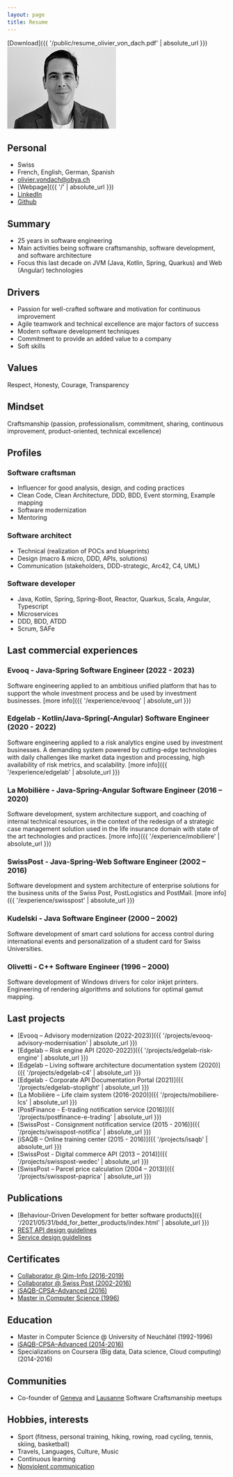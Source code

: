 ```yaml
---
layout: page
title: Resume
---
```

[Download]({{ '/public/resume_olivier_von_dach.pdf' | absolute_url }})
![](/public/images/IMG_20201228_140658_w250_bw.jpg)
## Personal
* Swiss
* French, English, German, Spanish
* olivier.vondach@obya.ch
* [Webpage]({{ '/' | absolute_url }})
* [LinkedIn](https://www.linkedin.com/in/vondacho)
* [Github](https://github.com/vondacho)

## Summary
* 25 years in software engineering
* Main activities being software craftsmanship, software development, and software architecture
* Focus this last decade on JVM (Java, Kotlin, Spring, Quarkus) and Web (Angular) technologies

## Drivers
* Passion for well-crafted software and motivation for continuous improvement
* Agile teamwork and technical excellence are major factors of success
* Modern software development techniques
* Commitment to provide an added value to a company
* Soft skills

## Values
Respect, Honesty, Courage, Transparency

## Mindset
Craftsmanship (passion, professionalism, commitment, sharing, continuous improvement, product-oriented, technical excellence)

## Profiles

### Software craftsman
* Influencer for good analysis, design, and coding practices
* Clean Code, Clean Architecture, DDD, BDD, Event storming, Example mapping
* Software modernization
* Mentoring

### Software architect
* Technical (realization of POCs and blueprints)
* Design (macro & micro, DDD, APIs, solutions)
* Communication (stakeholders, DDD-strategic, Arc42, C4, UML)

### Software developer
* Java, Kotlin, Spring, Spring-Boot, Reactor, Quarkus, Scala, Angular, Typescript
* Microservices
* DDD, BDD, ATDD
* Scrum, SAFe

## Last commercial experiences

### Evooq - Java-Spring Software Engineer (2022 - 2023)
Software engineering applied to an ambitious unified platform that has to support the whole investment process and be used by investment businesses. [more info]({{ '/experience/evooq' | absolute_url }})

### Edgelab - Kotlin/Java-Spring(-Angular) Software Engineer (2020 - 2022)
Software engineering applied to a risk analytics engine used by investment businesses. A demanding system powered by cutting-edge technologies with daily challenges like market data ingestion and processing, high availability of risk metrics, and scalability. [more info]({{ '/experience/edgelab' | absolute_url }})

### La Mobilière - Java-Spring-Angular Software Engineer (2016 – 2020)
Software development, system architecture support, and coaching of internal technical resources, in the context of the redesign of a strategic case management solution used in the life insurance domain with state of the art technologies and practices. [more info]({{ '/experience/mobiliere' | absolute_url }})

### SwissPost - Java-Spring-Web Software Engineer (2002 – 2016)
Software development and system architecture of enterprise solutions for the business units of the Swiss Post, PostLogistics and PostMail. [more info]({{ '/experience/swisspost' | absolute_url }})

### Kudelski - Java Software Engineer (2000 – 2002)
Software development of smart card solutions for access control during international events and personalization of a student card for Swiss Universities.

### Olivetti - C++ Software Engineer (1996 – 2000)
Software development of Windows drivers for color inkjet printers. Engineering of rendering algorithms and solutions for optimal gamut mapping.

## Last projects
* [Evooq – Advisory modernization (2022-2023)]({{ '/projects/evooq-advisory-modernisation' | absolute_url }})
* [Edgelab – Risk engine API (2020-2022)]({{ '/projects/edgelab-risk-engine' | absolute_url }})
* [Edgelab – Living software architecture documentation system (2020)]({{ '/projects/edgelab-c4' | absolute_url }})
* [Edgelab - Corporate API Documentation Portal (2021)]({{ '/projects/edgelab-stoplight' | absolute_url }})
* [La Mobilière – Life claim system (2016-2020)]({{ '/projects/mobiliere-lcs' | absolute_url }})
* [PostFinance - E-trading notification service (2016)]({{ '/projects/postfinance-e-trading' | absolute_url }})
* [SwissPost - Consignment notification service (2015 - 2016)]({{ '/projects/swisspost-notifica' | absolute_url }})
* [iSAQB – Online training center (2015 - 2016)]({{ '/projects/isaqb' | absolute_url }})
* [SwissPost - Digital commerce API (2013 – 2014)]({{ '/projects/swisspost-wedec' | absolute_url }})
* [SwissPost – Parcel price calculation (2004 – 2013)]({{ '/projects/swisspost-paprica' | absolute_url }})

## Publications
* [Behaviour-Driven Development for better software products]({{ '/2021/05/31/bdd_for_better_products/index.html' | absolute_url }})
* [REST API design guidelines](https://vondacho.github.io/arch-api-design-guidelines)
* [Service design guidelines](https://vondacho.github.io/arch-service-design-guidelines)

## Certificates
* [Collaborator @ Qim-Info (2016-2019)](https://bit.ly/3g2wad4)
* [Collaborator @ Swiss Post (2002-2016)](https://bit.ly/3mCBqFm)
* [iSAQB-CPSA–Advanced (2016)](https://bit.ly/2PKFuYh)
* [Master in Computer Science (1996)](https://bit.ly/3t9mrFx)

## Education
* Master in Computer Science @ University of Neuchâtel (1992-1996)
* [iSAQB-CPSA–Advanced (2014-2016)](https://www.isaqb.org/certifications/cpsa-certifications/cpsa-advanced-level/)
* Specializations on Coursera (Big data, Data science, Cloud computing) (2014-2016)

## Communities
* Co-founder of [Geneva](https://www.meetup.com/fr-FR/Geneva-software-Craftsmanship/) and [Lausanne](https://www.meetup.com/fr-FR/Lausanne-Software-Craftsmanship-Meetup-Group) Software Craftsmanship meetups

## Hobbies, interests
* Sport (fitness, personal training, hiking, rowing, road cycling, tennis, skiing, basketball)
* Travels, Languages, Culture, Music
* Continuous learning
* [Nonviolent communication](https://en.wikipedia.org/wiki/Nonviolent_Communication)
